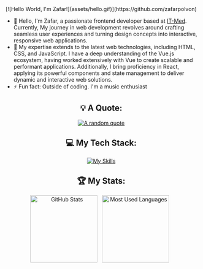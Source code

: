 <div align="center">
[![Hello World, I'm Zafar!](assets/hello.gif)](https://github.com/zafarpolvon)
</div>

- 👋 Hello, I'm Zafar, a passionate frontend developer based at [IT-Med](https://www.linkedin.com/company/itmed-uz/mycompany/). Currently, My journey in web development revolves around crafting seamless user experiences and turning design concepts into interactive, responsive web applications.
- 🚀 My expertise extends to the latest web technologies, including HTML, CSS, and JavaScript. I have a deep understanding of the Vue.js ecosystem, having worked extensively with Vue to create scalable and performant applications. Additionally, I bring proficiency in React, applying its powerful components and state management to deliver dynamic and interactive web solutions.
- ⚡ Fun fact: Outside of coding. I'm a music enthusiast

<div align="center">

## 💡 A Quote:

[![A random quote](https://quotes-github-readme.vercel.app/api?type=horizontal&theme=dark)](https://github.com/piyushsuthar/github-readme-quotes)

## 💻 My Tech Stack:

[![My Skills](https://skillicons.dev/icons?i=js,html,css,react,vue,nuxtjs)](https://skillicons.dev)

## 🏆 My Stats:

<p>
    <img height=175 alt="GitHub Stats" src="https://github-readme-stats.vercel.app/api?username=zafarpolvon&show_icons=true&count_private=true&theme=dark" />&nbsp;&nbsp;
    <img height=175 alt="Most Used Languages" src="https://github-readme-stats.vercel.app/api/top-langs/?username=zafarpolvon&layout=compact&theme=dark" />&nbsp;&nbsp;
</p>



</div>
